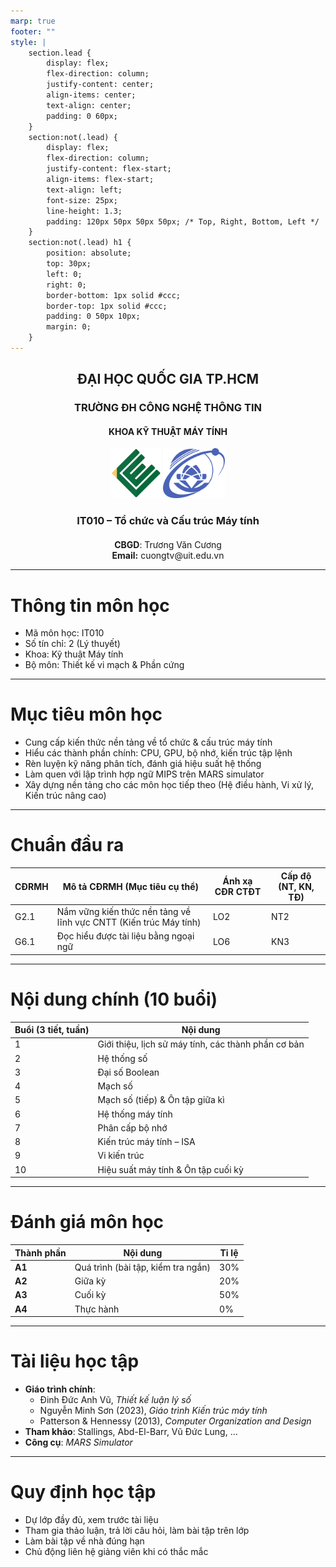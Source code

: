 ```yaml
---
marp: true
footer: ""
style: |    
    section.lead {
        display: flex;
        flex-direction: column;
        justify-content: center;
        align-items: center;
        text-align: center;
        padding: 0 60px;
    }
    section:not(.lead) {
        display: flex;
        flex-direction: column;
        justify-content: flex-start;
        align-items: flex-start;
        text-align: left;
        font-size: 25px;
        line-height: 1.3;
        padding: 120px 50px 50px 50px; /* Top, Right, Bottom, Left */
    }
    section:not(.lead) h1 {
        position: absolute;
        top: 30px;
        left: 0;
        right: 0;        
        border-bottom: 1px solid #ccc;
        border-top: 1px solid #ccc;
        padding: 0 50px 10px;
        margin: 0;
    }
---
```

<!-- _class: lead -->
<!-- paginate: false -->
<div style="text-align:center;">

## ĐẠI HỌC QUỐC GIA TP.HCM
### TRƯỜNG ĐH CÔNG NGHỆ THÔNG TIN
#### KHOA KỸ THUẬT MÁY TÍNH

<img src="./ce.png" height="80">  
<img src="./uit.png" height="80"> 

### IT010 – Tổ chức và Cấu trúc Máy tính
</div>

<div style="text-align:center; margin-top:20px;"> 
<b> CBGD</b>: Trương Văn Cương <br>
<b> Email:</b>  cuongtv@uit.edu.vn
</div>

---
<!-- footer:  "**IT010 - Tổ chức & Cấu trúc Máy tính** | ThS Trương Văn Cương" -->

# Thông tin môn học

- Mã môn học: IT010
- Số tín chỉ: 2 (Lý thuyết)
- Khoa: Kỹ thuật Máy tính
- Bộ môn: Thiết kế vi mạch & Phần cứng

---

# Mục tiêu môn học

- Cung cấp kiến thức nền tảng về tổ chức & cấu trúc máy tính
- Hiểu các thành phần chính: CPU, GPU, bộ nhớ, kiến trúc tập lệnh
- Rèn luyện kỹ năng phân tích, đánh giá hiệu suất hệ thống
- Làm quen với lập trình hợp ngữ MIPS trên MARS simulator
- Xây dựng nền tảng cho các môn học tiếp theo (Hệ điều hành, Vi xử lý, Kiến trúc nâng cao)

---

# Chuẩn đầu ra

| CĐRMH | Mô tả CĐRMH (Mục tiêu cụ thể)                                       | Ánh xạ CĐR CTĐT | Cấp độ (NT, KN, TĐ) |
|--------|---------------------------------------------------------------------|------------------|---------------------|
| G2.1   | Nắm vững kiến thức nền tảng về lĩnh vực CNTT (Kiến trúc Máy tính) | LO2              | NT2                |
| G6.1   | Đọc hiểu được tài liệu bằng ngoại ngữ                              | LO6              | KN3                |


---

# Nội dung chính (10 buổi)

| Buổi (3 tiết, tuần) | Nội dung                                 |
|---------------------|------------------------------------------|
| 1                   | Giới thiệu, lịch sử máy tính, các thành phần cơ bản |
| 2                   | Hệ thống số                              |
| 3                   | Đại số Boolean                           |
| 4                   | Mạch số                                  |
| 5                   | Mạch số (tiếp) & Ôn tập giữa kì         |
| 6                   | Hệ thống máy tính                        |
| 7                   | Phân cấp bộ nhớ                          |
| 8                   | Kiến trúc máy tính – ISA                |
| 9                   | Vi kiến trúc                 |
| 10                  | Hiệu suất máy tính & Ôn tập cuối kỳ     |


---

# Đánh giá môn học

| Thành phần | Nội dung                         | Tỉ lệ |
|------------|----------------------------------|-------|
| **A1**     | Quá trình (bài tập, kiểm tra ngắn) | 30%  |
| **A2**     | Giữa kỳ                          | 20%  |
| **A3**     | Cuối kỳ                          | 50%  |
| **A4**     | Thực hành                        | 0%   |

---

# Tài liệu học tập

- **Giáo trình chính**:
    - Đinh Đức Anh Vũ, *Thiết kế luận lý số*
    - Nguyễn Minh Sơn (2023), *Giáo trình Kiến trúc máy tính*
    - Patterson & Hennessy (2013), *Computer Organization and Design*
- **Tham khảo**: Stallings, Abd-El-Barr, Vũ Đức Lung, …
- **Công cụ**: *MARS Simulator*

---

# Quy định học tập

- Dự lớp đầy đủ, xem trước tài liệu
- Tham gia thảo luận, trả lời câu hỏi, làm bài tập trên lớp
- Làm bài tập về nhà đúng hạn
- Chủ động liên hệ giảng viên khi có thắc mắc  
